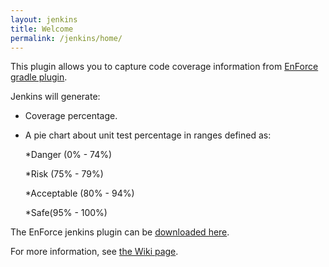```yaml
---
layout: jenkins
title: Welcome
permalink: /jenkins/home/
---
```


This plugin allows you to capture code coverage information from [EnForce gradle plugin](https://github.com/Jalasoft/enforce-gradle-plugin). 

Jenkins will generate:
* Coverage percentage. 
* A pie chart about unit test percentage in ranges defined as: 

    *Danger (0% - 74%)
    
    *Risk (75% - 79%)
    
    *Acceptable (80% - 94%)
    
    *Safe(95% - 100%)


The EnForce jenkins plugin can be [downloaded here]().

For more information, see [the Wiki page](https://github.com/Jalasoft/enforce-jenkins-plugin/wiki).
